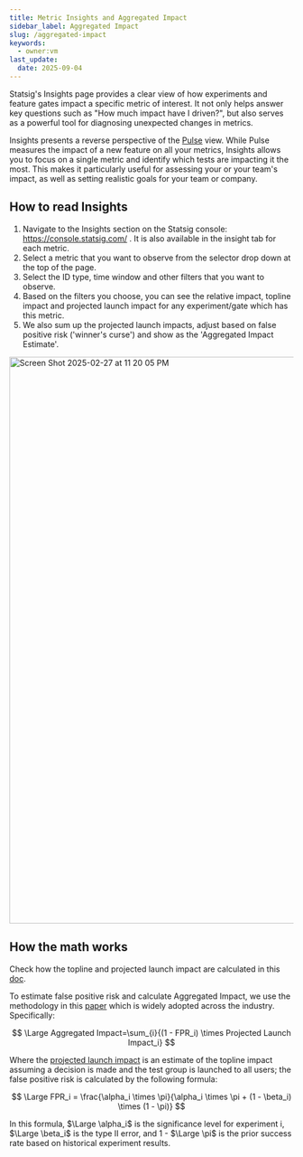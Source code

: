 ```yaml
---
title: Metric Insights and Aggregated Impact
sidebar_label: Aggregated Impact
slug: /aggregated-impact
keywords:
  - owner:vm
last_update:
  date: 2025-09-04
---
```


Statsig's Insights page provides a clear view of how experiments and feature gates impact a specific metric of interest. It not only helps answer key questions such as "How much impact have I driven?", but also serves as a powerful tool for diagnosing unexpected changes in metrics.

Insights presents a reverse perspective of the [Pulse](/pulse/read-pulse) view. While Pulse measures the impact of a new feature on all your metrics, Insights allows you to focus on a single metric and identify which tests are impacting it the most. This makes it particularly useful for assessing your or your team's impact, as well as setting realistic goals for your team or company.

## How to read Insights

1. Navigate to the Insights section on the Statsig console: https://console.statsig.com/ . It is also available in the insight tab for each metric.
2. Select a metric that you want to observe from the selector drop down at the top of the page.
3. Select the ID type, time window and other filters that you want to observe.
4. Based on the filters you choose, you can see the relative impact, topline impact and projected launch impact for any experiment/gate which has this metric.
5. We also sum up the projected launch impacts, adjust based on false positive risk ('winner's curse') and show as the 'Aggregated Impact Estimate'.

<img width="1003" alt="Screen Shot 2025-02-27 at 11 20 05 PM" src="https://github.com/user-attachments/assets/430563dc-4794-4d69-a314-36c76a6fcf74" />

## How the math works

Check how the topline and projected launch impact are calculated in this [doc](https://docs.statsig.com/stats-engine/topline-impact/#computing-projected-launch-impact).

To estimate false positive risk and calculate Aggregated Impact, we use the methodology in this [paper](https://dl.acm.org/doi/10.1145/3534678.3539160) which is widely adopted across the industry. Specifically:

$$
\Large
Aggregated Impact=\sum_{i}{(1 - FPR_i) \times Projected Launch Impact_i}
$$

Where the [projected launch impact](https://docs.statsig.com/stats-engine/topline-impact/) is an estimate of the topline impact assuming a decision is made and the test group is launched to all users; the false positive risk is calculated by the following formula:

$$
\Large
FPR_i = \frac{\alpha_i \times \pi}{\alpha_i \times \pi + (1 - \beta_i) \times (1 - \pi)}
$$

In this formula, $\Large \alpha_i$ is the significance level for experiment i, $\Large \beta_i$ is the type II error, and 1 - $\Large \pi$ is the prior success rate based on historical experiment results.
